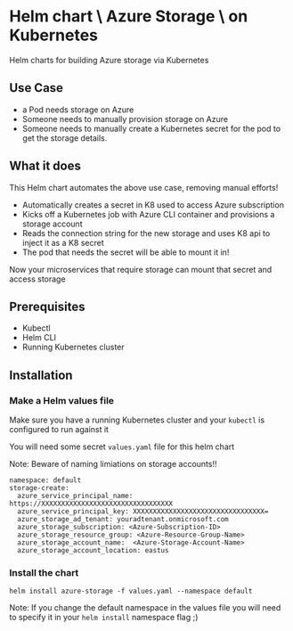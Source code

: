 # Helm chart \ Azure Storage \ on Kubernetes
Helm charts for building Azure storage via Kubernetes 

## Use Case

* a Pod needs storage on Azure
* Someone needs to manually provision storage on Azure
* Someone needs to manually create a Kubernetes secret for the pod to get the storage details.

## What it does

This Helm chart automates the above use case, removing manual efforts!

* Automatically creates a secret in K8 used to access Azure subscription
* Kicks off a Kubernetes job with Azure CLI container and provisions a storage account
* Reads the connection string for the new storage and uses K8 api to inject it as a K8 secret
* The pod that needs the secret will be able to mount it in!

Now your microservices that require storage can mount that secret and access storage

## Prerequisites

* Kubectl
* Helm CLI
* Running Kubernetes cluster

## Installation

### Make a Helm values file
Make sure you have a running Kubernetes cluster and your `kubectl` is configured to run against it <br/>

You will need some secret `values.yaml` file for this helm chart

Note: Beware of naming limiations on storage accounts!!

```
namespace: default
storage-create:
  azure_service_principal_name: https://XXXXXXXXXXXXXXXXXXXXXXXXXXXXXXXXX
  azure_service_principal_key: XXXXXXXXXXXXXXXXXXXXXXXXXXXXXXXXX=
  azure_storage_ad_tenant: youradtenant.onmicrosoft.com
  azure_storage_subscription: <Azure-Subscription-ID>
  azure_storage_resource_group: <Azure-Resource-Group-Name>
  azure_storage_account_name:  <Azure-Storage-Account-Name>
  azure_storage_account_location: eastus
```

### Install the chart

```
helm install azure-storage -f values.yaml --namespace default
```

Note: If you change the default namespace in the values file you will need to specify it in your `helm install` namespace flag ;)


